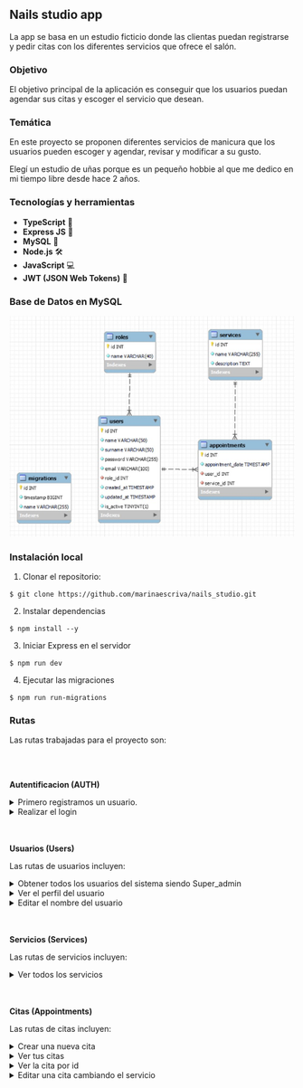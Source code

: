 
## Nails studio app

La app se basa en un estudio ficticio donde las clientas puedan registrarse y pedir citas con los diferentes servicios que ofrece el salón.

### Objetivo

El objetivo principal de la aplicación es conseguir que los usuarios puedan agendar sus citas y escoger el servicio que desean.

### Temática

En este proyecto se proponen diferentes servicios de manicura que los usuarios pueden escoger y agendar, revisar y modificar a su gusto.

Elegí un estudio de uñas porque es un pequeño hobbie al que me dedico en mi tiempo libre desde hace 2 años.

### Tecnologías y herramientas

- **TypeScript** 🔵
- **Express JS** 🚀
- **MySQL** 🐬
- **Node.js** 🛠️
- **JavaScript** 💻
- **JWT (JSON Web Tokens)** 🔑

### Base de Datos en MySQL

<img src="./img/mysql_DB.jpg">

### Instalación local

1. Clonar el repositorio:
```
$ git clone https://github.com/marinaescriva/nails_studio.git
```

2. Instalar dependencias 
```
$ npm install --y
```

3. Iniciar Express en el servidor
```
$ npm run dev
```

4. Ejecutar las migraciones
```
$ npm run run-migrations
```

### Rutas

Las rutas trabajadas para el proyecto son:

</br>
</br>

**Autentificacion (AUTH)**

<details>
<img src="./img/register.jpg">
    <summary>Primero registramos un usuario.  </summary>
    (Los parámetros obligatorios serían el email y el password)


</details>

<details>
 <img src="./img/login.jpg">
    <summary>Realizar el login  </summary>
    Tras el registro del usuario, podemos realizar el login de un usuario previamente creado utilizando su email y contraseña.

    Al logearse el usuario obtiene un token, donde se registran todos sus datos.
</details>

</br>
</br>

**Usuarios (Users)**

Las rutas de usuarios incluyen:

<details>

<img src="./img/get_users.jpg"> 
  <summary>Obtener todos los usuarios del sistema siendo Super_admin </summary>

</details>

<details>
 <img src="./img/get_user_profile.jpg"> 
  <summary>Ver el perfil del usuario</summary>
</details>

<details>
    <img src="./img/update_user.jpg"> 
    <summary>Editar el nombre del usuario</summary>
</details>
</br>
</br>

**Servicios (Services)**

Las rutas de servicios incluyen:

<details>
    <img src="./img/get_services.jpg"> 
    <summary>Ver todos los servicios </summary>
</details>

</br>
</br>

**Citas (Appointments)**

Las rutas de citas incluyen:

<details>
    <img src="./img/create_newAppointment.jpg"> 
    <summary>Crear una nueva cita </summary>
</details>

<details>
    <img src="./img/get_appointments.jpg"> 
    <summary>Ver tus citas </summary>
</details>
<details>
    <img src="./img/get_appointmentsById.jpg"> 
    <summary>Ver la cita por id </summary>
</details>
<details>
    <img src="./img/update_serviceByAppointment.jpg"> 
    <summary>Editar una cita cambiando el servicio </summary>
</details>






